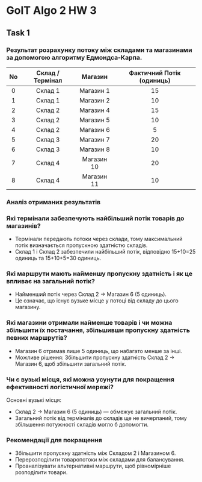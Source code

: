 # GoIT Algo 2 HW 3

## Task 1

### Результат розрахунку потоку між складами та магазинами за допомогою алгоритму Едмондса-Карпа.

|No  |Склад / Термінал   |  Магазин | Фактичний Потік (одиниць)|
|:--:|:----:|:--:|:--:|
|0   |   Склад 1 | Магазин 1      |               15 |
|1   |   Склад 1 | Магазин 2      |               10 |
|2   |   Склад 2 | Магазин 4      |               15 |
|3   |   Склад 2 | Магазин 5      |               10 |
|4   |   Склад 2 | Магазин 6      |               5  |
|5   |   Склад 3 | Магазин 7      |               20 |
|6   |   Склад 3 | Магазин 8      |               10 |
|7   |   Склад 4 | Магазин 10     |               20 |
|8   |   Склад 4 | Магазин 11     |               10 |

### Аналіз отриманих результатів

### Які термінали забезпечують найбільший потік товарів до магазинів?

+ Термінали передають потоки через склади, тому максимальний потік визначається пропускною здатністю складів.
+ Склад 1 і Склад 2 забезпечили найбільший потік, відповідно 15+10=25 одиниць та 15+10+5=30 одиниць.

### Які маршрути мають найменшу пропускну здатність і як це впливає на загальний потік?

+ Найменший потік через Склад 2 → Магазин 6 (5 одиниць).
+ Це означає, що існує вузьке місце у потоці від складу до цього магазину.

### Які магазини отримали найменше товарів і чи можна збільшити їх постачання, збільшивши пропускну здатність певних маршрутів?
+ Магазин 6 отримав лише 5 одиниць, що набагато менше за інші.
+ Можливе рішення: Збільшити пропускну здатність Склад 2 → Магазин 6, щоб збільшити загальний потік.

### Чи є вузькі місця, які можна усунути для покращення ефективності логістичної мережі?
Основні вузькі місця:
+ Склад 2 → Магазин 6 (5 одиниць) — обмежує загальний потік.
+ Загальний потік від терміналів до складів ще не вичерпаний, тому збільшення потужності складів могло б допомогти.

### Рекомендації для покращення
+ Збільшити пропускну здатність між Складом 2 і Магазином 6.
+ Перерозподілити товаропотоки між складами для балансування.
+ Проаналізувати альтернативні маршрути, щоб рівномірніше розподілити товари.